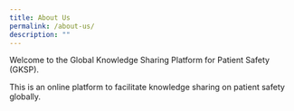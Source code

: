 ```yaml
---
title: About Us
permalink: /about-us/
description: ""
---
```

Welcome to the Global Knowledge Sharing Platform for Patient Safety (GKSP).

This is an online platform to facilitate knowledge sharing on patient safety globally.